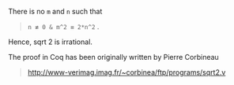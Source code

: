 There is no `m` and `n` such that

> `n ≢ 0 & m^2 ≡ 2*n^2` .

Hence, sqrt 2 is irrational.

The proof in Coq has been originally written by Pierre Corbineau

> <http://www-verimag.imag.fr/~corbinea/ftp/programs/sqrt2.v>
